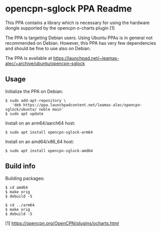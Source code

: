 opencpn-sglock PPA Readme
=========================

This PPA contains a library which is necessary for using the 
hardware dongle supported by the opencpn o-charts plugin [1]

The PPA is targeting Debian users. Using Ubuntu PPAs is in general not
recommended on Debian. However, this PPA has very few dependencies and 
should be fine to use also on Debian.

The PPA is available at
https://launchpad.net/~leamas-alec/+archive/ubuntu/opencpn-sglock

Usage 
-----

Initialize the PPA on Debian: 

    $ sudo add-apt-repository \
       'deb https://ppa.launchpadcontent.net/leamas-alec/opencpn-sglock/ubuntu/ noble main'
    $ sudo apt update

Install on an arm64/aarch64 host:

    $ sudo apt install opencpn-sglock-arm64

Install on an amd64/x86_64 host:

    $ sudo apt install opencpn-sglock-amd64

Build info
----------

Building packages:

    $ cd amd64
    $ make orig
    $ debuild -S

    $ cd ../arm64
    $ make orig
    $ debuild -S


[1] https://opencpn.org/OpenCPN/plugins/ocharts.html

